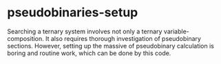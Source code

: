 # pseudobinaries-setup
Searching a ternary system involves not only a ternary variable-composition. It also requires thorough investigation of pseudobinary sections. However, setting up the massive of pseudobinary calculation is boring and routine work, which can be done by this code.
